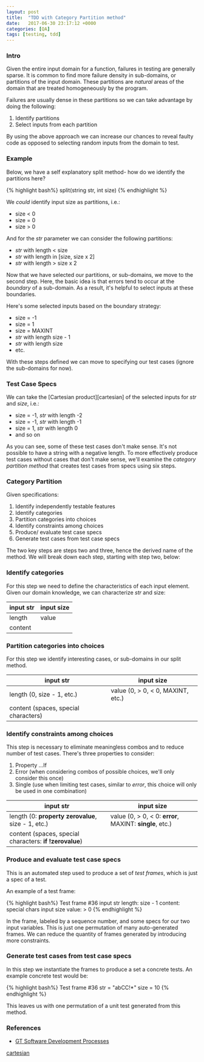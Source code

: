 ```yaml
---
layout: post
title:  "TDD with Category Partition method"
date:   2017-06-30 23:17:12 +0000
categories: [QA]
tags: [testing, tdd]
---
```


### Intro
Given the entire input domain for a function, failures in testing are generally sparse. It is common to find more failure density in sub-domains, or partitions of the input domain. These partitions are _natural_ areas of the domain that are treated homogeneously by the program.

Failures are usually dense in these partitions so we can take advantage by doing the following: 

1. Identify partitions
2. Select inputs from each partition

By using the above approach we can increase our chances to reveal faulty code as opposed to selecting random inputs from the domain to test.

### Example
Below, we have a self explanatory split method- how do we identify the partitions here?

{% highlight bash%}
split(string str, int size)
{% endhighlight %}

We _could_ identify input size as partitions, i.e.:
* size < 0
* size = 0
* size > 0

And for the _str_ parameter we can consider the following partitions:
* _str_ with length < size
* _str_ with length in [size, size x 2]
* _str_ with length > size x 2

Now that we have selected our partitions, or sub-domains, we move to the second step. Here, the basic idea is that errors tend to occur at the _boundary_ of a sub-domain. As a result, it's helpful to select inputs at these boundaries. 

Here's some selected inputs based on the boundary strategy:
* size = -1
* size = 1
* size = MAXINT
* _str_ with length size - 1
* _str_ with length size
* etc.

With these steps defined we can move to specifying our test cases (ignore the sub-domains for now).

### Test Case Specs
We can take the [Cartesian product][cartesian] of the selected inputs for _str_ and _size_, i.e.: 
* size = -1, _str_ with length -2
* size = -1, _str_ with length -1
* size = 1, _str_ with length 0
* and so on

As you can see, some of these test cases don't make sense. It's not possible to have a string with a negative length. To more effectively produce test cases without cases that don't make sense, we'll examine the _category partition method_ that creates test cases from specs using six steps. 

### Category Partition
Given specifications:
1. Identify independently testable features
2. Identify categories
3. Partition categories into choices
4. Identify constraints among choices
5. Produce/ evaluate test case specs
6. Generate test cases from test case specs

The two key steps are steps two and three, hence the derived name of the method. We will break down each step, starting with step two, below:

### Identify categories
For this step we need to define the characteristics of each input element. Given our domain knowledge, we can characterize _str_ and size:

| input str | input size |
|-----------|------------|
| length    | value      |
| content   |            |

### Partition categories into choices
For this step we identify interesting cases, or sub-domains in our split method.

| input str | input size |
|-----------|------------|
| length (0, size - 1, etc.) | value (0, > 0, < 0, MAXINT, etc.) |
| content (spaces, special characters) |            |

### Identify constraints among choices
This step is necessary to eliminate meaningless combos and to reduce number of test cases. There's three properties to consider:

1. Property ...If
2. Error (when considering combos of possible choices, we'll only consider this once)
3. Single (use when limiting test cases, similar to _error_, this choice will only be used in one combination)

| input str | input size |
|-----------|------------|
| length (0: __property zerovalue__, size - 1, etc.) | value (0, > 0, < 0: __error__, MAXINT: __single__, etc.) |
| content (spaces, special characters: __if !zerovalue__) |            |

### Produce and evaluate test case specs
This is an automated step used to produce a set of _test frames_, which is just a spec of a test. 

An example of a test frame:

{% highlight bash%}
Test frame #36
    input str
        length: size - 1
        content: special chars
    input size 
        value: > 0
{% endhighlight %}

In the frame, labeled by a sequence number, and some specs for our two input variables. This is just one permutation of many auto-generated frames. We can reduce the quantity of frames generated by introducing more constraints.

### Generate test cases from test case specs
In this step we instantiate the frames to produce a set a concrete tests. An example concrete test would be:

{% highlight bash%}
Test frame #36
    str = "abCC!*"
    size = 10
{% endhighlight %}

This leaves us with one permutation of a unit test generated from this method.

### References
* [GT Software Development Processes](https://classroom.udacity.com/courses/ud805/lessons/3626359166/concepts/5198585680923)

[cartesian](https://en.wikipedia.org/wiki/Cartesian_product)

